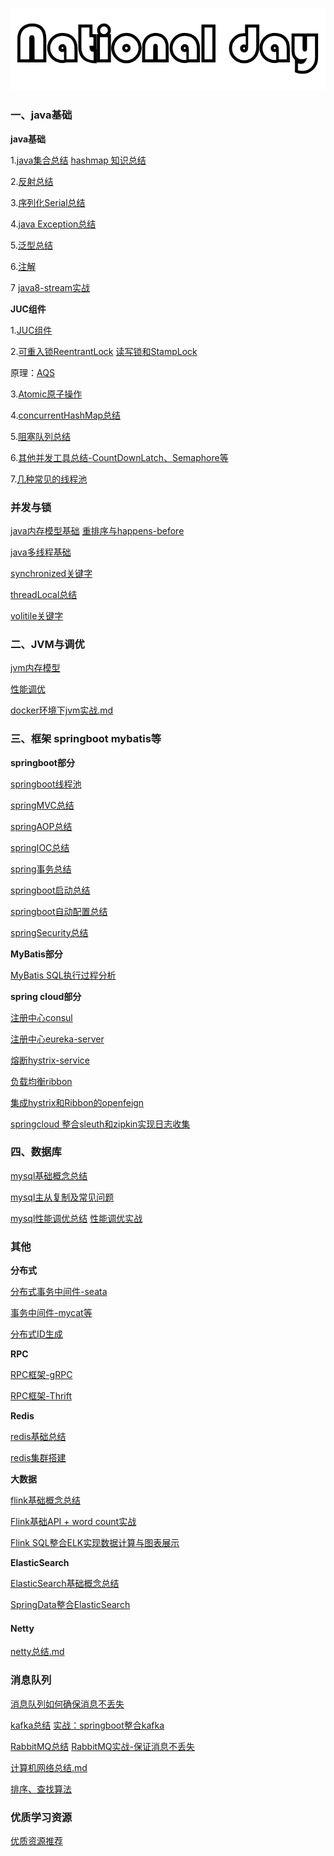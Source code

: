 ![image-20200530114032214](https://github.com/rainluacgq/java/blob/master/logo.png)

#### 

### 一、java基础 

**java基础**

1.[java集合总结](https://github.com/rainluacgq/java/blob/master/java基础/java集合总结.md)   [hashmap 知识总结](https://github.com/rainluacgq/java/blob/master/java基础/hashmap总结.md)

2.[反射总结](https://github.com/rainluacgq/java/blob/master/java基础/java反射总结.md)

3.[序列化Serial总结](https://github.com/rainluacgq/java/blob/master/java基础/java序列化总结.md)

4.[java Exception总结](https://github.com/rainluacgq/java/blob/master/java基础/java异常总结.md)

5.[泛型总结](https://github.com/rainluacgq/java/blob/master/java基础/java泛型总结.md)

6.[注解](https://github.com/rainluacgq/java/blob/master/java基础/java注解总结.md)

7 [java8-stream实战](https://github.com/rainluacgq/java/blob/master/java基础/java8-stream原理与实战.md)

**JUC组件**

1.[JUC组件](https://github.com/rainluacgq/java/blob/master/java基础/JUC/JUC组件.md)

2.[可重入锁ReentrantLock](https://github.com/rainluacgq/java/blob/master/java基础/JUC/ReentrantLock总结.md)   [读写锁和StampLock](https://github.com/rainluacgq/java/blob/master/java基础/JUC/读写锁和StampLock.md)

原理：[AQS](https://github.com/rainluacgq/java/blob/master/java基础/JUC/AQS原理.md)

3.[Atomic原子操作](https://github.com/rainluacgq/java/blob/master/java基础/JUC/Atomic原子操作.md)

4.[concurrentHashMap总结](https://github.com/rainluacgq/java/blob/master/java基础/JUC/concurrentHashMap总结.md)

5.[阻塞队列总结](https://github.com/rainluacgq/java/blob/master/java基础/JUC/阻塞队列.md)

6.[其他并发工具总结-CountDownLatch、Semaphore等](https://github.com/rainluacgq/java/blob/master/java基础/JUC/JUC并发工具类.md)

7.[几种常见的线程池](https://github.com/rainluacgq/java/blob/master/java基础/JUC/线程池.md)

### 并发与锁

[java内存模型基础](https://github.com/rainluacgq/java/blob/master/多线程/java内存模型基础.md)     [重排序与happens-before](https://github.com/rainluacgq/java/blob/master/多线程/重排序.md)

[java多线程基础](https://github.com/rainluacgq/java/blob/master/多线程/java多线程基础.md)

[synchronized关键字](https://github.com/rainluacgq/java/blob/master/多线程/synchronized关键字.md)

[threadLocal总结](https://github.com/rainluacgq/java/blob/master/多线程/threadLocal总结.md)

[volitile关键字](https://github.com/rainluacgq/java/blob/master/多线程/volitile关键字.md)



### 二、JVM与调优

[jvm内存模型](https://github.com/rainluacgq/java/blob/master/java内存/jvm内存模型.md)

[性能调优](https://github.com/rainluacgq/java/blob/master/java内存/性能调优.md)

[docker环境下jvm实战.md](https://github.com/rainluacgq/java/blob/master/java内存/docker环境下jvm实战.md)

### 三、框架 springboot  mybatis等

**springboot部分**

[springboot线程池](https://github.com/rainluacgq/java/blob/master/spring源码学习/springboot线程池使用.md)

[springMVC总结](https://github.com/rainluacgq/java/blob/master/spring源码学习/springMVC总结.md)

[springAOP总结](https://github.com/rainluacgq/java/blob/master/spring源码学习/springAOP总结.md)

[springIOC总结](https://github.com/rainluacgq/java/blob/master/spring源码学习/springIOC总结.md)

[spring事务总结](https://github.com/rainluacgq/java/blob/master/spring源码学习/spring事务总结.md)

[springboot启动总结](https://github.com/rainluacgq/java/blob/master/spring源码学习/springboot启动总结.md)

[springboot自动配置总结](https://github.com/rainluacgq/java/blob/master/spring源码学习/springboot自动配置总结.md)

[springSecurity总结](https://github.com/rainluacgq/java/blob/master/spring源码学习/springSecurity总结.md)

**MyBatis部分**

[MyBatis SQL执行过程分析](https://github.com/rainluacgq/java/blob/master/MyBatis/MyBatis-Sql执行过程分析.md)

**spring cloud部分**

[注册中心consul](https://github.com/rainluacgq/java/blob/master/springcloud学习/consul.md)

[注册中心eureka-server](https://github.com/rainluacgq/java/blob/master/springcloud学习/eureka-server.md)

[熔断hystrix-service](https://github.com/rainluacgq/java/blob/master/springcloud学习/hystrix-service.md)

[负载均衡ribbon](https://github.com/rainluacgq/java/blob/master/springcloud学习/ribbon.md)

[集成hystrix和Ribbon的openfeign](https://github.com/rainluacgq/java/blob/master/springcloud学习/openfeign.md)

[springcloud 整合sleuth和zipkin实现日志收集](https://github.com/rainluacgq/java/blob/master/springcloud学习/springcloud整合sleuth和zipkin实现链路跟踪.md)

### 四、数据库

[mysql基础概念总结](https://github.com/rainluacgq/java/blob/master/数据库/mysql概念总结.md)

[mysql主从复制及常见问题](https://github.com/rainluacgq/java/blob/master/数据库/mysql主从复制及常见问题总结.md)

[mysql性能调优总结](https://github.com/rainluacgq/java/blob/master/数据库/mysql性能调优.md)       [性能调优实战](https://github.com/rainluacgq/java/blob/master/数据库/mysql性能调优实战.md)

### 其他

**分布式**

[分布式事务中间件-seata](https://github.com/rainluacgq/java/blob/master/分布式/springcloud整合seata实现分布式事务管理.md)

[事务中间件-mycat等](https://github.com/rainluacgq/java/blob/master/数据库/分布式数据库中间件.md)

[分布式ID生成](https://github.com/rainluacgq/java/blob/master/分布式/分布式全局唯一ID生成.md)

**RPC**

[RPC框架-gRPC](https://github.com/rainluacgq/java/blob/master/RPC框架/RPC框架-gRPC.md)

[RPC框架-Thrift](https://github.com/rainluacgq/java/blob/master/RPC框架/RPC框架-Thrift.md)

**Redis**

[redis基础总结](https://github.com/rainluacgq/java/blob/master/redis总结/redis总结.md)

[redis集群搭建](https://github.com/rainluacgq/java/blob/master/redis总结/redis集群搭建.md)

**大数据**

[flink基础概念总结](https://github.com/rainluacgq/java/blob/master/大数据/flink基础概念总结.md)

[Flink基础API + word count实战](https://github.com/rainluacgq/java/blob/master/大数据/flink基础API和入门实战.md)

[Flink SQL整合ELK实现数据计算与图表展示](https://github.com/rainluacgq/java/blob/master/大数据/flinkSql整合ELK实现数据展示.md)

**ElasticSearch**

[ElasticSearch基础概念总结](https://github.com/rainluacgq/java/blob/master/大数据/ElastiaSearch基础概念总结.md)

[SpringData整合ElasticSearch](https://github.com/rainluacgq/java/blob/master/大数据/Spring-Data-整合elastiaSearch.md)

#### Netty

[netty总结.md](https://github.com/rainluacgq/java/blob/master/计算机网络/netty总结.md)

### 消息队列

[消息队列如何确保消息不丢失](https://github.com/rainluacgq/java/blob/master/消息队列/如何保证消息不丢失.md)

[kafka总结](https://github.com/rainluacgq/java/blob/master/消息队列/kafka总结.md)   [实战：springboot整合kafka](https://github.com/rainluacgq/java/blob/master/消息队列/springboot整合kafka.md)  

[RabbitMQ总结](https://github.com/rainluacgq/java/blob/master/消息队列/RabbitMQ总结.md)    [RabbitMQ实战-保证消息不丢失](https://github.com/rainluacgq/java/blob/master/消息队列/RabbitMQ实战-确保消息不丢失.md)

[计算机网络总结.md](https://github.com/rainluacgq/java/blob/master/计算机网络/计算机网络总结.md)

[排序、查找算法](https://github.com/rainluacgq/java/tree/master/排序、查找算法)

### 优质学习资源

[优质资源推荐](https://github.com/rainluacgq/java/blob/master/学习资源/java优质资源推荐.md)



